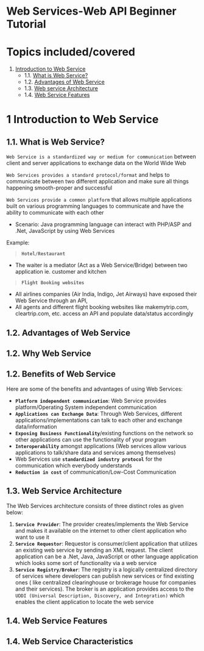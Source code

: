 Web Services-Web API Beginner Tutorial
=====================


Topics included/covered
=====================

1. [Introduction to Web Service](#1-introduction-to-web-service)
    - 1.1. [What is Web Service?](#11-what-is-web-service)
    - 1.2. [Advantages of Web Service](#12-advantages-of-web-service)
    - 1.3. [Web service Architecture](#13-web-service-architecture)
    - 1.4. [Web Service Features](#14-web-service-features)

1 Introduction to Web Service
=====================

1.1. What is Web Service?
---------------------

`Web Service is a standardized way or medium for communication` between client and server applications to exchange data on the World Wide Web

`Web Services provides a standard protocol/format` and helps to communicate between two different application and make sure all things happening smooth-proper and successful

`Web Services provide a common platform` that allows multiple applications built on various programming languages to communicate and have the ability to communicate with each other

- Scenario: Java programming language can interact with PHP/ASP and .Net, JavaScript by using Web Services

Example: 
> **`Hotel/Restaurant`**
  - The waiter is a mediator (Act as a Web Service/Bridge) between two application ie. customer and kitchen

> **`Flight Booking websites`**
  - All airlines companies (Air India, Indigo, Jet Airways) have exposed their Web Service through an API, 
  - All agents and different flight booking websites like makemytrip.com, cleartrip.com, etc. access an API and populate data/status accordingly


1.2. Advantages of Web Service
---------------------
1.2. Why Web Service
---------------------
1.2. Benefits of Web Service
---------------------

Here are some of the benefits and advantages of using Web Services:


- **`Platform independent communication`**: Web Service provides platform/Operating System independent communication
- **`Applications can Exchange Data`**: Through Web Services, different applications/implementations can talk to each other and exchange data/information
- **`Exposing Business Functionality`**/existing functions on the network so other applications can use the functionality of your program
- **`Interoperability`** amongst applications (Web services allow various applications to talk/share data and services among themselves)
- Web Services use **`standardized industry protocol`** for the communication which everybody understands
- **`Reduction in cost`** of communication/Low-Cost Communication

1.3. Web Service Architecture
---------------------

The Web Services architecture consists of three distinct roles as given below:

1. **`Service Provider`**: The provider creates/implements the Web Service and makes it available on the internet to other client application who want to use it
2. **`Service Requestor`**: Requestor is consumer/client application that utilizes an existing web service by sending an XML request. The client application can be a .Net, Java, JavaScript or other language application which looks some sort of functionality via a web service
3. **`Service Registry/Broker`**: The registry is a logically centralized directory of services where developers can publish new services or find existing ones ( like centralized clearinghouse or brokerage house for companies and their services). The broker is an application provides access to the `UDDI (Universal Description, Discovery, and Integration)` which enables the client application to locate the web service


1.4. Web Service Features
---------------------
1.4. Web Service Characteristics
---------------------
